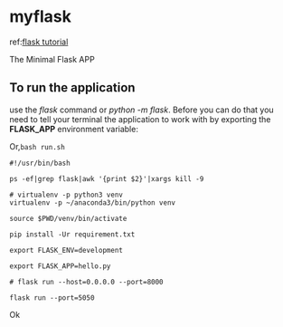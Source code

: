 # myflask

ref:[flask tutorial](https://flask.palletsprojects.com/en/1.1.x/tutorial/)

 The Minimal Flask APP

## To run the application

  use the *flask* command or *python -m flask*. Before you can do that you need to tell your terminal the application to work with by exporting the **FLASK_APP** environment variable:


 Or,`bash run.sh`
 ```
#!/usr/bin/bash

ps -ef|grep flask|awk '{print $2}'|xargs kill -9

# virtualenv -p python3 venv
virtualenv -p ~/anaconda3/bin/python venv

source $PWD/venv/bin/activate

pip install -Ur requirement.txt

export FLASK_ENV=development

export FLASK_APP=hello.py

# flask run --host=0.0.0.0 --port=8000

flask run --port=5050

```

Ok
